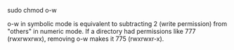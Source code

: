 sudo chmod o-w <directory>

o-w in symbolic mode is equivalent to subtracting 2 (write permission) from "others" in numeric mode.
If a directory had permissions like 777 (rwxrwxrwx), removing o-w makes it 775 (rwxrwxr-x).
